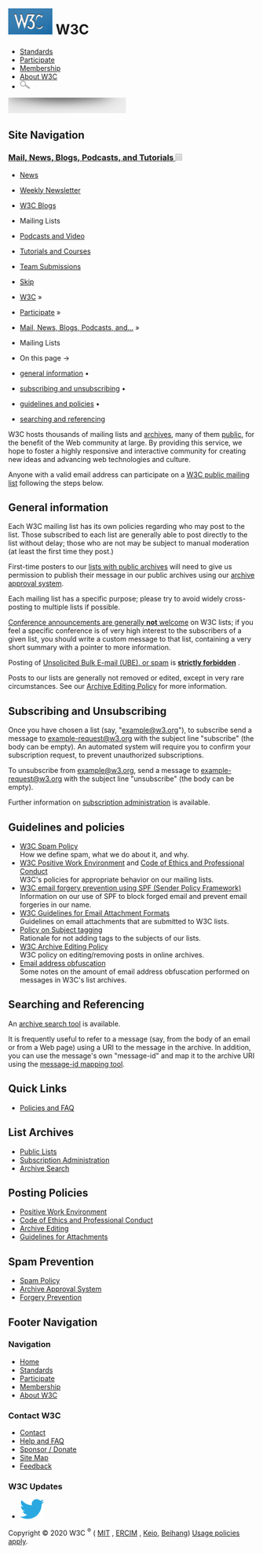 [<img src="/2008/site/images/logo-w3c-mobile-lg" alt="W3C" width="90" height="53" />](/) <span class="alt-logo">W3C</span>
==========================================================================================================================

-   [Standards](/standards/)
-   [Participate](/participate/)
-   [Membership](/Consortium/membership)
-   [About W3C](/Consortium/)
-   <img src="/2008/site/images/search-button" alt="Search" class="submit" width="21" height="17" />

<img src="/2008/site/images/logo-shadow" height="32" />

Site Navigation
---------------

### <span class="ribbon">[Mail, News, Blogs, Podcasts, and Tutorials <img src="/2008/site/images/header-link" alt="Header link" class="header-link" width="13" height="13" />](/participate/discussion.html "Up to Mail, News, Blogs, Podcasts, and Tutorials")</span>

-   [News](/News/)
-   [Weekly Newsletter](/News/Public/)
-   [W3C Blogs](/blog/)
-   <span class="current">Mailing Lists</span>
-   [Podcasts and Video](/participate/podcastsvideo.html)
-   [Tutorials and Courses](/2002/03/tutorials.html)
-   [Team Submissions](/TeamSubmission/)

  

-   [Skip](#w3c_content_body "Skip to content (e.g., when browsing via audio)")
-   [W3C](/) <span class="cr">»</span> 
-   [Participate](/participate/) <span class="cr">»</span> 
-   [Mail, News, Blogs, Podcasts, and…](/participate/discussion.html) <span class="cr">»</span> 
-   Mailing Lists

-   On this page →
-   [general information](#info)<span class="bullet"> • </span>
-   [subscribing and unsubscribing](#subscribing)<span class="bullet"> • </span>
-   [guidelines and policies](#policies)<span class="bullet"> • </span>
-   [searching and referencing](#searching)

W3C hosts thousands of mailing lists and [archives](Archives), many of them [public](https://lists.w3.org/Archives/Public/), for the benefit of the Web community at large. By providing this service, we hope to foster a highly responsive and interactive community for creating new ideas and advancing web technologies and culture.

Anyone with a valid email address can participate on a [W3C public mailing list](https://lists.w3.org/Archives/Public/) following the steps below.

General information
-------------------

Each W3C mailing list has its own policies regarding who may post to the list. Those subscribed to each list are generally able to post directly to the list without delay; those who are not may be subject to manual moderation (at least the first time they post.)

First-time posters to our [lists with public archives](https://lists.w3.org/Archives/Public/) will need to give us permission to publish their message in our public archives using our [archive approval system](FAQ.html#aa).

Each mailing list has a specific purpose; please try to avoid widely cross-posting to multiple lists if possible.

[Conference announcements are generally **not** welcome](FAQ.html#spam) on W3C lists; if you feel a specific conference is of very high interest to the subscribers of a given list, you should write a custom message to that list, containing a very short summary with a pointer to more information.

Posting of [Unsolicited Bulk E-mail (UBE), or spam](FAQ.html#spam) is **[strictly forbidden](FAQ.html#spam)** .

Posts to our lists are generally not removed or edited, except in very rare circumstances. See our <a href="FAQ.html#archive-editing" id="PublicPosts">Archive Editing Policy</a> for more information.

Subscribing and Unsubscribing
-----------------------------

Once you have chosen a list (say, "example@w3.org"), to subscribe send a message to example-request@w3.org with the subject line "subscribe" (the body can be empty). An automated system will require you to confirm your subscription request, to prevent unauthorized subscriptions.

To unsubscribe from example@w3.org, send a message to example-request@w3.org with the subject line "unsubscribe" (the body can be empty).

Further information on [subscription administration](/Mail/Request) is available.

Guidelines and policies
-----------------------

-   [W3C Spam Policy](FAQ.html#spam)  
    How we define spam, what we do about it, and why.
-   [W3C Positive Work Environment](https://www.w3.org/Consortium/pwe/) and [Code of Ethics and Professional Conduct](https://www.w3.org/Consortium/cepc/)  
    W3C's policies for appropriate behavior on our mailing lists.
-   [W3C email forgery prevention using SPF (Sender Policy Framework)](FAQ.html#forgeries)  
    Information on our use of SPF to block forged email and prevent email forgeries in our name.
-   [W3C Guidelines for Email Attachment Formats](FAQ.html#attachments)  
    Guidelines on email attachments that are submitted to W3C lists.
-   [Policy on Subject tagging](FAQ.html#filtering)  
    Rationale for not adding tags to the subjects of our lists.
-   [W3C Archive Editing Policy](FAQ.html#archive-editing)  
    W3C policy on editing/removing posts in online archives.
-   [Email address obfuscation](FAQ.html#obfuscation)  
    Some notes on the amount of email address obfuscation performed on messages in W3C's list archives.

Searching and Referencing
-------------------------

An [archive search tool](/Search/Mail) is available.

It is frequently useful to refer to a message (say, from the body of an email or from a Web page) using a URI to the message in the archive. In addition, you can use the message's own "message-id" and map it to the archive URI using the [message-id mapping tool](/mid/).

Quick Links
-----------

-   [Policies and FAQ](FAQ.html)

List Archives
-------------

-   [Public Lists](https://lists.w3.org/Archives/Public/)
-   [Subscription Administration](Request)
-   [Archive Search](/Search/Mail/Public/)

Posting Policies
----------------

-   [Positive Work Environment](/Consortium/pwe/)
-   [Code of Ethics and Professional Conduct](/Consortium/cepc/)
-   [Archive Editing](FAQ.html#archive-editing)
-   [Guidelines for Attachments](FAQ.html#attachments)

Spam Prevention
---------------

-   [Spam Policy](FAQ.html#spam)
-   [Archive Approval System](FAQ.html#aa)
-   [Forgery Prevention](FAQ.html#forgeries)

Footer Navigation
-----------------

### Navigation

-   [Home](/)
-   [Standards](/standards/)
-   [Participate](/participate/)
-   [Membership](/Consortium/membership)
-   [About W3C](/Consortium/)

### Contact W3C

-   [Contact](/Consortium/contact)
-   [Help and FAQ](/Help/)
-   [Sponsor / Donate](/Consortium/sponsor/)
-   [Site Map](/Consortium/siteindex)
-   [Feedback](https://lists.w3.org/Archives/Public/site-comments/)

### W3C Updates

-   [<img src="/2008/site/images/Twitter_bird_logo_2012.svg" alt="Twitter" class="social-icon" height="40" />](https://twitter.com/W3C "Follow W3C on Twitter")

Copyright © 2020 W3C <sup>®</sup> ( [MIT](https://www.csail.mit.edu/) , [ERCIM](https://www.ercim.eu/) , [Keio](https://www.keio.ac.jp/), [Beihang](https://ev.buaa.edu.cn/)) [Usage policies apply](/Consortium/Legal/ipr-notice).
